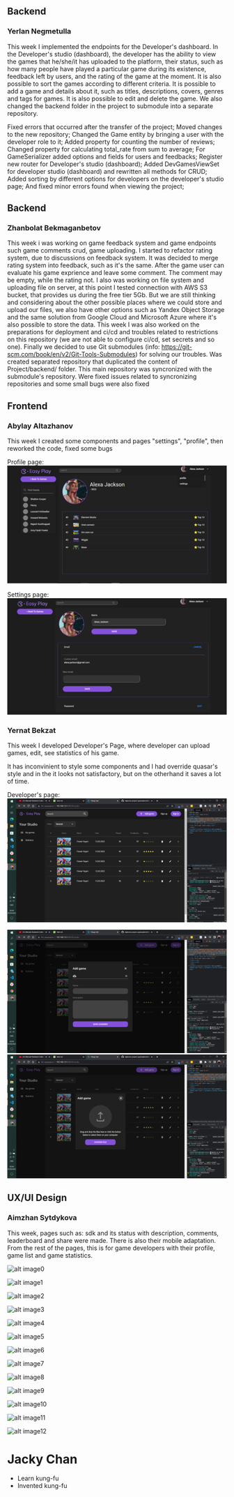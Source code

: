 
## Backend
### Yerlan Negmetulla

This week I implemented the endpoints for the Developer's dashboard. In the Developer's studio (dashboard), the developer has the ability to view the games that he/she/it has uploaded to the platform, their status, such as how many people have played a particular game during its existence, feedback left by users, and the rating of the game at the moment. It is also possible to sort the games according to different criteria. It is possible to add a game and details about it, such as titles, descriptions, covers, genres and tags for games. It is also possible to edit and delete the game. We also changed the backend folder in the project to submodule into a separate repository.

Fixed errors that occurred after the transfer of the project; Moved changes to the new repository; Changed the Game entity by bringing a user with the developer role to it; Added property for counting the number of reviews; Changed property for calculating total_rate from sum to average; For GameSerializer added options and fields for users and feedbacks; Register new router for Developer's studio (dashboard); Added DevGamesViewSet for developer studio (dashboard) and rewritten all methods for CRUD; Added sorting by different options for developers on the developer's studio page; And fixed minor errors found when viewing the project;

## Backend
### Zhanbolat Bekmaganbetov

This week i was working on game feedback system and game endpoints such game comments crud, game uploading. I started to refactor rating system, due to discussions on feedback system. It was decided to merge rating system into feedback, such as it's the same. After the game user can evaluate his game exprience and leave some comment. The comment may be empty, while the rating not. I also was working on file system and uploading file on server, at this point I tested connection with AWS S3 bucket, that provides us during the free tier 5Gb. But we are still thinking and considering about the other possible places where we could store and upload our files, we also have other options such as Yandex Object Storage and the same solution from Google Cloud and Microsoft Azure where it's also possible to store the data. This week I was also worked on the preparations for deployment and ci/cd and troubles related to restrictions on this repository (we are not able to configure ci/cd, set secrets and so one). Finally we decided to use Git submodules (info: https://git-scm.com/book/en/v2/Git-Tools-Submodules) for solving our troubles. Was created separated repository that duplicated the content of Project/backend/ folder. This main repository was syncronized with the submodule's repository. Were fixed issues related to syncronizing repositories and some small bugs were also fixed

## Frontend
### Abylay Altazhanov

This week I created some components and pages "settings", "profile", then reworked the code, fixed some bugs

Profile page:
![Profile page](./week10/Profile.jpg)

Settings page:
![Settings page](./week10/settingpage.jpg)
### Yernat Bekzat

This week I developed Developer's Page, where developer can upload games, edit, see statistics of his game.

It has inconvinient to style some components and I had override quasar's style and in the it looks not satisfactory, but on the otherhand it saves a lot of time. 

Developer's page:
![Developers page](./week10/dev.png)

![Developers page](./week10/dev1.png)
![Developers page](./week10/dev2.png)


## UX/UI Design
### Aimzhan Sytdykova

This week, pages such as: sdk and its status with description, comments, leaderboard and share were made. There is also their mobile adaptation. From the rest of the pages, this is for game developers with their profile, game list and game statistics.

![alt image0](https://github.com/SuleymanDemirelKazakhstan/diploma-project-graduaders/blob/main/Design/w10image0.png?raw=true)

![alt image1](https://github.com/SuleymanDemirelKazakhstan/diploma-project-graduaders/blob/main/Design/w10image1.png?raw=true)

![alt image2](https://github.com/SuleymanDemirelKazakhstan/diploma-project-graduaders/blob/main/Design/w10image2.png?raw=true)

![alt image3](https://github.com/SuleymanDemirelKazakhstan/diploma-project-graduaders/blob/main/Design/w10image3.png?raw=true)

![alt image4](https://github.com/SuleymanDemirelKazakhstan/diploma-project-graduaders/blob/main/Design/w10image4.png?raw=true)

![alt image5](https://github.com/SuleymanDemirelKazakhstan/diploma-project-graduaders/blob/main/Design/w10image5.png?raw=true)

![alt image6](https://github.com/SuleymanDemirelKazakhstan/diploma-project-graduaders/blob/main/Design/w10image6.png?raw=true)

![alt image7](https://github.com/SuleymanDemirelKazakhstan/diploma-project-graduaders/blob/main/Design/w10image7.png?raw=true)

![alt image8](https://github.com/SuleymanDemirelKazakhstan/diploma-project-graduaders/blob/main/Design/w10image8.png?raw=true)

![alt image9](https://github.com/SuleymanDemirelKazakhstan/diploma-project-graduaders/blob/main/Design/w10image9.png?raw=true)

![alt image10](https://github.com/SuleymanDemirelKazakhstan/diploma-project-graduaders/blob/main/Design/w10image10.png?raw=true)

![alt image11](https://github.com/SuleymanDemirelKazakhstan/diploma-project-graduaders/blob/main/Design/w10image11.png?raw=true)

![alt image12](https://github.com/SuleymanDemirelKazakhstan/diploma-project-graduaders/blob/main/Design/w10image12.png?raw=true)

# Jacky Chan
* Learn kung-fu
* Invented kung-fu
